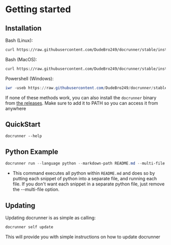 # Getting started

## Installation

Bash (Linux):
```bash
curl https://raw.githubusercontent.com/DudeBro249/docrunner/stable/installers/install-linux.sh | sudo bash
```

Bash (MacOS):

``` bash
curl https://raw.githubusercontent.com/DudeBro249/docrunner/stable/installers/install-mac.sh | sudo bash
```

Powershell (Windows):
```powershell
iwr -useb https://raw.githubusercontent.com/DudeBro249/docrunner/stable/installers/install-windows.ps1 | iex
```

If none of these methods work, you can also install the `docrunner` binary from
[the releases](https://github.com/DudeBro249/docrunner/releases).
Make sure to add it to PATH so you can access it from anywhere

## QuickStart

```shell
docrunner --help
```

## Python Example

```powershell
docrunner run --language python --markdown-path README.md --multi-file
```

- This command executes all python within `README.md` and does so by putting each snippet of python into a 
separate file, and running each file. If you don't want each snippet in a separate python file, just 
remove the --multi-file option.

## Updating

Updating docrunner is as simple as calling:
```powershell
docrunner self update
```

This will provide you with simple instructions on how to update docrunner
